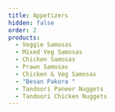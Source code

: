```yaml
---
title: Appetizers
hidden: false
order: 2
products:
  - Veggie Samosas
  - Mixed Veg Samosas
  - Chicken Samosas
  - Prawn Samosas
  - Chicken & Veg Samosas
  - "Besan Pakora "
  - Tandoori Paneer Nuggets
  - Tandoori Chicken Nuggets
---
```

